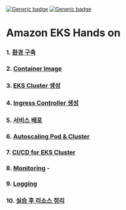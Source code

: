 [![Generic badge](https://img.shields.io/badge/language-English-orange.svg)](https://github.com/seochan2/amazon-eks-hands-on)
[![Generic badge](https://img.shields.io/badge/language-Korean-blue.svg)](https://github.com/sghaha/amazon-eks-hands-on)
# Amazon EKS Hands on

### 1. [환경 구축](https://github.com/sghaha/amazon-eks-hands-on/blob/main/document/setting.md)
### 2. [Container Image](https://github.com/sghaha/amazon-eks-hands-on/blob/main/document/container.md)
### 3. [EKS Cluster 생성](https://github.com/sghaha/amazon-eks-hands-on/blob/main/document/eks-cluster.md)
### 4. [Ingress Controller 생성](https://github.com/sghaha/amazon-eks-hands-on/blob/main/document/ingress-controller.md)
### 5. [서비스 배포](https://github.com/sghaha/amazon-eks-hands-on/blob/main/document/deploy-service.md)
### 6. [Autoscaling Pod & Cluster](https://github.com/sghaha/amazon-eks-hands-on/blob/main/document/scaling.md)
### 7. [CI/CD for EKS Cluster](https://github.com/sghaha/amazon-eks-hands-on/blob/main/document/cicd.md)
### 8. [Monitoring](https://github.com/sghaha/amazon-eks-hands-on/blob/main/document/monitoring.md) - 
### 9. [Logging](https://github.com/sghaha/amazon-eks-hands-on/blob/main/document/logging.md)
### 10. [실습 후 리소스 정리](https://github.com/sghaha/amazon-eks-hands-on/blob/main/document/removing.md)
